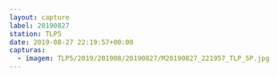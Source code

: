 ```yaml
---
layout: capture
label: 20190827
station: TLP5
date: 2019-08-27 22:19:57+00:00
capturas:
  - imagem: TLP5/2019/201908/20190827/M20190827_221957_TLP_5P.jpg
---
```

